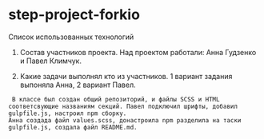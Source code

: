# step-project-forkio

Список использованных технологий
   1. Состав участников проекта.
   Над проектом работали: Анна Гудзенко и Павел Климчук.

   2. Какие задачи выполнял кто из участников.
    1 вариант задания выпоняла Анна, 2 вариант Павел. 
     
     В классе был создан общий репозиторий, и файлы SCSS и HTML соответсвующие названиям секций. Павел подключил шрифты, добавил gulpfile.js, настроил npm сборку. 
    Анна создада файл values.scss, донастроила npm разделила на таски gulpfile.js, создала файл README.md.

 
